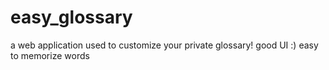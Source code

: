 # easy_glossary
a web application used to customize your private glossary! good UI :) easy to memorize words
